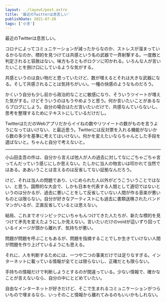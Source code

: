```yaml
---
layout: ../layout/post.astro
title: '最近のTwitterは息苦しい'
publishDate: 2021-07-20
tags: ['小言']
---
```


最近のTwitterは息苦しい。

コロナによってコミュニケーションが減ったからなのか、ストレスが溜まっているからなのか、標的を見つけては共感という名の武器で一斉射撃する。一度敵と判定されると容赦はない。味方もろともボロクソに叩かれる。いろんな人が言いたいことを捌け口にしているような気がする。

共感というのは良い物だと思っていたけど、数が増えるとそれは大きな武器になる。そして共感されることは気持ちがいい。一種の快感のようなものだろう。

かくいう自分も少し前から政治的なことに敏感になり、そういうツイートが増えた気がする。けどそういうのはもうやめようと思う。何か言いたいことがあるならブログにしよう。自分の場合はただ言いたいだけで、共感なんていらないし、思考を整理するためにテキストにしているだけだし。

TwitterはただのWebアプリだからイイねの数やリツイートの数がものを言うようになってはいけない、と最近思う。Twitterには反対票を入れる機能がないから数の多少を基準に考えてはいけない。何かを変えたいならちゃんとした手段を選ばないと。ちゃんと自分で考えないと。

<hr class="mb-4">

小山田圭吾の件は、自分から言えば他人が人の過去に対してなにごちゃごちゃ言ってんだっていう感じにしか思えない。たしかに当人の物言いは叩かれて当然ではある。ああいうことは言えるのは反省してない証拠なんだろう。

けど、それは当人の問題であり、いじめられた人以外がどうこういうことではない、と思う。国際的な大会で、しかも日本を代表する人間として適切ではないというのは分かるが、過去に悪いことをして反省していない人間が作る音楽が悪いものとは限らない。自分が好きなアーティストにも過去に書類送検されたバンドマンがいるが、正直反省しているとは思えない。

結局、これまでオリンピックにいちゃもんつけてきた人たちが、新たな標的を見つけて矛先を変えたようにしか見えない。言いたいだけのvoidが這いずり回っているイメージが頭から離れず、気持ちが悪い。

問題が問題を呼ぶこともあるが、問題を指摘することでしか生きていけない人間が問題を作り上げているようにも思える。

それに、人を判断するためには、一つや二つの事実だけでは足りなすぎる。インターネットに載っている情報が全てとは限らないし、正確だとも限らない。

手持ちの情報だけで判断しようとするのが間違っている。少ない情報で、確かなことが言えないなら、自分の中にとどめていたい。

自由なインターネットが好きだけど、そこで生まれるコミュニケーションがつらいもので埋まるなら、いっそのこと情報から離れてみるのもいいかもしれない。
